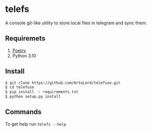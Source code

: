 # telefs

A console git-like utility to store local files in telegram and sync them.

## Requiremets

1. [Poetry](https://python-poetry.org/)
2. Python 3.10

## Install

```bash
$ git clone https://github.com/ArtoLord/telefuse.git
$ cd telefuse
$ pip install -r requirements.txt
$ python setup.py install
```

## Commands

To get help run `telefs --help`
